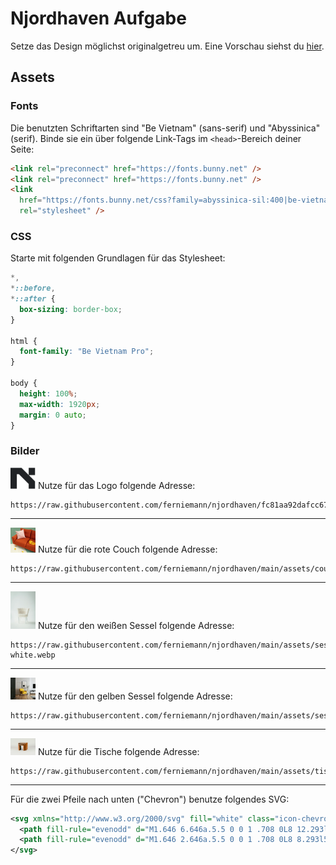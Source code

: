 # Njordhaven Aufgabe

Setze das Design möglichst originalgetreu um. Eine Vorschau siehst du [hier](https://ferniemann.github.io/njordhaven).

## Assets

### Fonts
Die benutzten Schriftarten sind "Be Vietnam" (sans-serif) und "Abyssinica" (serif). Binde sie ein über folgende Link-Tags im `<head>`-Bereich deiner Seite:

```html
<link rel="preconnect" href="https://fonts.bunny.net" />
<link rel="preconnect" href="https://fonts.bunny.net" />
<link
  href="https://fonts.bunny.net/css?family=abyssinica-sil:400|be-vietnam-pro:200,400,900"
  rel="stylesheet" />
```

### CSS

Starte mit folgenden Grundlagen für das Stylesheet:

```css
*,
*::before,
*::after {
  box-sizing: border-box;
}

html {
  font-family: "Be Vietnam Pro";
}

body {
  height: 100%;
  max-width: 1920px;
  margin: 0 auto;
}
```

### Bilder
<img src="https://raw.githubusercontent.com/ferniemann/njordhaven/fc81aa92dafcc67d1a27160f8962691bc6dd350d/assets/logo.svg" alt="logo" width=40px>
Nutze für das Logo folgende Adresse: 

```
https://raw.githubusercontent.com/ferniemann/njordhaven/fc81aa92dafcc67d1a27160f8962691bc6dd350d/assets/logo.svg
```

<hr>

<img src="https://raw.githubusercontent.com/ferniemann/njordhaven/main/assets/couch.webp" alt="red couch" width=40px>
Nutze für die rote Couch folgende Adresse: 

```
https://raw.githubusercontent.com/ferniemann/njordhaven/main/assets/couch.webp
```

<hr>

<img src="https://raw.githubusercontent.com/ferniemann/njordhaven/main/assets/sessel-white.webp" alt="white chair" width=40px>
Nutze für den weißen Sessel folgende Adresse: 

```
https://raw.githubusercontent.com/ferniemann/njordhaven/main/assets/sessel-white.webp
```

<hr>

<img src="https://raw.githubusercontent.com/ferniemann/njordhaven/main/assets/sessel.webp" alt="white chair" width=40px>
Nutze für den gelben Sessel folgende Adresse: 

```
https://raw.githubusercontent.com/ferniemann/njordhaven/main/assets/sessel.webp
```

<hr>

<img src="https://raw.githubusercontent.com/ferniemann/njordhaven/main/assets/tische.webp" alt="white chair" width=40px>
Nutze für die Tische folgende Adresse: 

```
https://raw.githubusercontent.com/ferniemann/njordhaven/main/assets/tische.webp
```

<hr>

Für die zwei Pfeile nach unten ("Chevron") benutze folgendes SVG:

```svg
<svg xmlns="http://www.w3.org/2000/svg" fill="white" class="icon-chevron" viewBox="0 0 16 16">
  <path fill-rule="evenodd" d="M1.646 6.646a.5.5 0 0 1 .708 0L8 12.293l5.646-5.647a.5.5 0 0 1 .708.708l-6 6a.5.5 0 0 1-.708 0l-6-6a.5.5 0 0 1 0-.708"></path>
  <path fill-rule="evenodd" d="M1.646 2.646a.5.5 0 0 1 .708 0L8 8.293l5.646-5.647a.5.5 0 0 1 .708.708l-6 6a.5.5 0 0 1-.708 0l-6-6a.5.5 0 0 1 0-.708"></path>
</svg>
```
